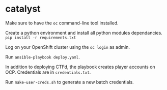 # catalyst

Make sure to have the ``oc`` command-line tool installed.

Create a python environment and install all python modules dependancies.
``pip install -r requirements.txt``

Log on your OpenShift cluster using the ``oc login`` as admin.

Run ``ansible-playbook deploy.yaml``.

In addition to deploying CTFd, the playbook creates player accounts on OCP.
Credentials are in ``credentials.txt``.

Run ``make-user-creds.sh`` to generate a new batch credentials.
